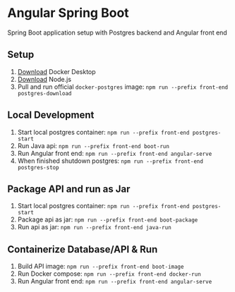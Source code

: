 # Angular Spring Boot

Spring Boot application setup with Postgres backend and Angular front end

## Setup

1. [Download](https://www.docker.com/products/docker-desktop/) Docker Desktop
2. [Download](https://nodejs.org/en/download) Node.js
3. Pull and run official `docker-postgres` image: `npm run --prefix front-end postgres-download`

## Local Development

1. Start local postgres container: `npm run --prefix front-end postgres-start`
2. Run Java api: `npm run --prefix front-end boot-run`
3. Run Angular front end: `npm run --prefix front-end angular-serve`
4. When finished shutdown postgres: `npm run --prefix front-end postgres-stop`

## Package API and run as Jar

1. Start local postgres container: `npm run --prefix front-end postgres-start`
2. Package api as jar: `npm run --prefix front-end boot-package`
3. Run api as jar: `npm run --prefix front-end java-run`

## Containerize Database/API & Run

1. Build API image: `npm run --prefix front-end boot-image`
2. Run Docker compose: `npm run --prefix front-end docker-run`
3. Run Angular front end: `npm run --prefix front-end angular-serve`
